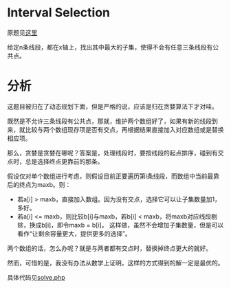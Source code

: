 # Interval Selection
原题见[这里](https://www.hackerrank.com/challenges/interval-selection/problem)

给定n条线段，都在x轴上，找出其中最大的子集，使得不会有任意三条线段有公共点。

# 分析
这题目被归在了动态规划下面，但是严格的说，应该是归在贪婪算法下才对哇。

既然是不允许三条线段有公共点，那就，维护两个数组好了，如果有新的线段到来，就比较与两个数组现存项是否有交点，再根据结果直接加入对应数组或是替换相应项。

那么，贪婪是贪婪在哪呢？答案是，处理线段时，要按线段的起点排序，碰到有交点时，总是选择终点更靠前的那条。

假设仅对单个数组进行考虑，则假设目前正要遍历第i条线段，而数组中当前最靠后的终点为maxb。则：
* 若a[i] > maxb，直接加入数组。因为没有交点，选择它可以让子集数量加1，多好。
* 若a[i] <= maxb，则比较b[i]与maxb，若b[i] < maxb，将maxb对应线段剔除，换成b[i]，即令maxb = b[i]。 这样做，虽然不会增加子集数量，但是可以看作“让剩余容量更大，提供更多的选择”。

两个数组的话，怎么办呢？就是与两者都有交点时，替换掉终点更大的就好。

然而，可惜的是，我没有办法从数学上证明，这样的方式得到的解一定是最优的。

具体代码见[solve.php](./solve.php)